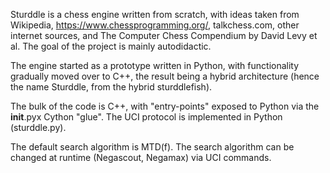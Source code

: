 Sturddle is a chess engine written from scratch, with ideas taken from Wikipedia, https://www.chessprogramming.org/, talkchess.com, other internet sources, and The Computer Chess Compendium by David Levy et al. The goal of the project is mainly autodidactic.

The engine started as a prototype written in Python, with functionality gradually moved over to C++, the result being a hybrid architecture (hence the name Sturddle, from the hybrid sturddlefish).

The bulk of the code is C++, with "entry-points" exposed to Python via the __init__.pyx Cython "glue". The UCI protocol is implemented in Python (sturddle.py).

The default search algorithm is MTD(f). The search algorithm can be changed at runtime (Negascout, Negamax) via UCI commands.
